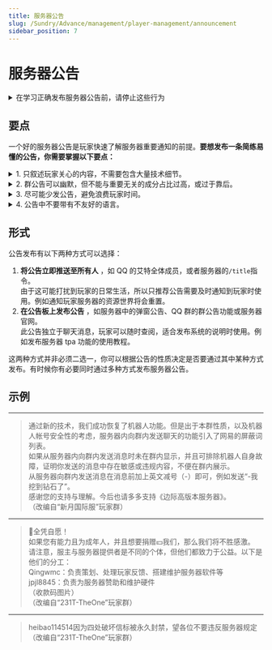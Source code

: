 ```yaml
---
title: 服务器公告
slug: /Sundry/Advance/management/player-management/announcement
sidebar_position: 7
---
```


# 服务器公告

<details>
    <summary>在学习正确发布服务器公告前，请停止这些行为</summary>

1. **在服务器内发布无意义公告。**  
例如艾特全体成员说“我要玩原神”。除非你和玩家关系很好，玩家们知道你发的不是公告。
2. **频繁发布公告，尤其是通过机器人频繁地定时艾特全体。**  
例如每天早上艾特全体“早上起床就要来玩服务器！”，上午艾特全体“闲下来就玩服务器！”，中午艾特全体“吃完饭就来玩服务器！”，下午艾特全体“没有事了就来玩服务器！”，晚上艾特全体“睡觉之前来玩服务器！”。这样导致大量的信息充斥在玩家的手机中，影响到他们的日常生活。
3. **发布公告却在公告中不写明任何公告的摘要。**  
例如先发了一条艾特全体成员但什么都不写（直接写@全体成员），然后在下一条消息说公告的具体内容，或者是“@全体成员 看公告”这种。这会导致玩家在手机上收到消息时，不知道这条消息对于自己是否重要，就像新闻标题党给新闻起名《科学家发现惊人秘密！你每天都在做的事情可能致命！》、《震惊！某明星竟然在公共场合做出这种事！》，玩家不知道到底该看还是不该看。
4. **发布公告但信息不全或含糊其辞。**  
例如发布“有能力可以赞助服务器”却不写明赞助方式和赞助对象、发布“每天晚上进服务器语音频道”却不写明服务器语音频道是什么，怎么进入。
5. **发布的公告冗长啰嗦。**  
例如发布“众所周知因为我今天下午去我奶家了，然后家里那个服务器不知道因为什么原因就关机了，然后我回去发现是中间停电了，所以下午那阵你们就进不去服务器了”，其实应该写“今天下午服务器因突发停电而关机，现已恢复”。

</details>

## 要点

一个好的服务器公告是玩家快速了解服务器重要通知的前提。**要想发布一条简练易懂的公告，你需要掌握以下要点：**

<details>
    <summary>1. 只叙述玩家关心的内容，不需要包含大量技术细节。</summary>  

例如说“服务器已安装领地插件Residence，通过/res指令即可使用”即可  
不需要说“服务器已安装Residence，这是一款强大的付费插件，拥有强大的权限组功能，目前已经为很多服务器广泛采用”。

</details>

<details>
    <summary>2. 群公告可以幽默，但不能与重要无关的成分占比过高，或过于靠后。</summary> 

例如可以说“服务器逆天玩家太多了，这次安装了CoreProtect，支持局部回档，发现建筑被熊的不要过于担心，找管理说明情况即可，管理会尽力帮你恢复。爱搞事情的小鬼都给我收着点，以后发现一个ban一个”。  
而不是说“米米世界玩家入侵我们服务器了？服务器逆天玩家太多，把别人的家全都掀飞了。你们米米玩家不知道米米抄袭我们mc？简直太猖狂了，我要把你们通通制裁！现在我还可以发动服主之力，把你们被毁的家恢复原样，太神奇了！”。  
如果你希望通过幽默和玩家保持良好关系，建议尽可能在聊天中展现，而不是让服务器到处都充满“逆天”发言，导致玩家无法正常地接收服务器的信息。

</details>

<details>
    <summary>3. 尽可能少发公告，避免浪费玩家时间。</summary> 

只要不涉及需要立即发布的公告，就最好挑选合适的时间，将过去几条要发布的公告合并发布。例如你的服务器上午安装了一个插件，中午新增了一条规定，你可以在中午新增规定后再发布“服务器中新增功能xxx，使用文档xxx。另外服务器中新增了规定xxx，也就是说你必须xxx，否则会受到xxx处罚。”  
而不是上午艾特全体成员说服务器新装了插件，下午又艾特全体成员说服务器有了新规定。  
只有当公告需要立即通知玩家时再将公告单独发布，例如“服务器末地将于明天晚上8点重置，请各位玩家及时拿走存放在末地的贵重物品”。

</details>

<details>
    <summary>4. 公告中不要带有不友好的语言。  </summary> 

比如你不能说“@全体成员 哪个＊＊养村民没完了？服务器都卡出史了，你养你＊呢？”。

</details>

## 形式

公告发布有以下两种方式可以选择：
1. **将公告立即推送至所有人** ，如 QQ 的艾特全体成员，或者服务器的`/title`指令。  
由于这可能打扰到玩家的日常生活，所以只推荐公告需要及时通知到玩家时使用。例如通知玩家服务器的资源世界将会重置。
2. **在公告板上发布公告** ，如服务器中的弹窗公告、QQ 群的群公告功能或服务器官网。  
此公告独立于聊天消息，玩家可以随时查阅，适合发布系统的说明时使用。例如发布服务器 tpa 功能的使用教程。

这两种方式并非必须二选一，你可以根据公告的性质决定是否要通过其中某种方式发布。有时候你有必要同时通过多种方式发布服务器公告。

## 示例

---

> 通过新的技术，我们成功恢复了机器人功能。但是出于本群性质，以及机器人帐号安全性的考虑，服务器内向群内发送聊天的功能引入了网易的屏蔽词列表。  
> 如果从服务器内向群内发送消息时未在群内显示，并且可排除机器人自身故障，证明你发送的消息中存在敏感或违规内容，不便在群内展示。  
> 从服务器向群内发送消息在消息前加上英文减号（-）即可，例如发送“-我挖到钻石了”。  
> 感谢您的支持与理解。今后也请多多支持《边际高版本服务器》。  
> （改编自“新月国际服”玩家群）

---

> 🔞全凭自愿！  
> 如果您有能力且为成年人，并且想要捐赠💴我们，那么我们将不胜感激。  
> 请注意，服主与服务器提供者是不同的个体，但他们都致力于公益。以下是他们的分工：  
> Qingwmc：负责策划、处理玩家反馈、搭建维护服务器软件等  
> jpjl8845：负责为服务器赞助和维护硬件  
> （收款码图片）  
> （改编自“231T-TheOne”玩家群）  

---

> heibao114514因为四处破坏信标被永久封禁，望各位不要违反服务器规定   
> （改编自“231T-TheOne”玩家群）